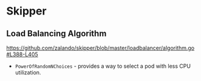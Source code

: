 # Skipper

## Load Balancing Algorithm
https://github.com/zalando/skipper/blob/master/loadbalancer/algorithm.go#L388-L405
- `PowerOfRandomNChoices` - provides a way to select a pod with less CPU utilization.

